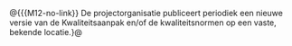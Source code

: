 @{{{M12-no-link}}
De projectorganisatie publiceert periodiek een nieuwe versie van de Kwaliteitsaanpak en/of de kwaliteitsnormen op een vaste, bekende locatie.}@
